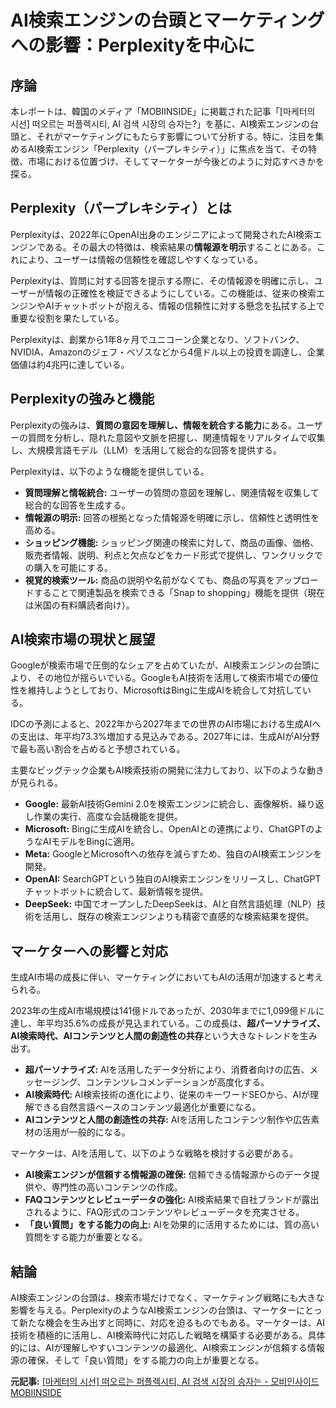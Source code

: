 # AI検索エンジンの台頭とマーケティングへの影響：Perplexityを中心に

## 序論

本レポートは、韓国のメディア「MOBIINSIDE」に掲載された記事「[마케터의 시선] 떠오르는 퍼플렉시티, AI 검색 시장의 승자는?」を基に、AI検索エンジンの台頭と、それがマーケティングにもたらす影響について分析する。特に、注目を集めるAI検索エンジン「Perplexity（パープレキシティ）」に焦点を当て、その特徴、市場における位置づけ、そしてマーケターが今後どのように対応すべきかを探る。

## Perplexity（パープレキシティ）とは

Perplexityは、2022年にOpenAI出身のエンジニアによって開発されたAI検索エンジンである。その最大の特徴は、検索結果の**情報源を明示**することにある。これにより、ユーザーは情報の信頼性を確認しやすくなっている。

Perplexityは、質問に対する回答を提示する際に、その情報源を明確に示し、ユーザーが情報の正確性を検証できるようにしている。この機能は、従来の検索エンジンやAIチャットボットが抱える、情報の信頼性に対する懸念を払拭する上で重要な役割を果たしている。

Perplexityは、創業から1年8ヶ月でユニコーン企業となり、ソフトバンク、NVIDIA、Amazonのジェフ・ベゾスなどから4億ドル以上の投資を調達し、企業価値は約4兆円に達している。

## Perplexityの強みと機能

Perplexityの強みは、**質問の意図を理解し、情報を統合する能力**にある。ユーザーの質問を分析し、隠れた意図や文脈を把握し、関連情報をリアルタイムで収集し、大規模言語モデル（LLM）を活用して総合的な回答を提供する。

Perplexityは、以下のような機能を提供している。

* **質問理解と情報統合:** ユーザーの質問の意図を理解し、関連情報を収集して総合的な回答を生成する。
* **情報源の明示:** 回答の根拠となった情報源を明確に示し、信頼性と透明性を高める。
* **ショッピング機能:** ショッピング関連の検索に対して、商品の画像、価格、販売者情報、説明、利点と欠点などをカード形式で提供し、ワンクリックでの購入を可能にする。
* **視覚的検索ツール:** 商品の説明や名前がなくても、商品の写真をアップロードすることで関連製品を検索できる「Snap to shopping」機能を提供（現在は米国の有料購読者向け）。

## AI検索市場の現状と展望

Googleが検索市場で圧倒的なシェアを占めていたが、AI検索エンジンの台頭により、その地位が揺らいでいる。GoogleもAI技術を活用して検索市場での優位性を維持しようとしており、MicrosoftはBingに生成AIを統合して対抗している。

IDCの予測によると、2022年から2027年までの世界のAI市場における生成AIへの支出は、年平均73.3%増加する見込みである。2027年には、生成AIがAI分野で最も高い割合を占めると予想されている。

主要なビッグテック企業もAI検索技術の開発に注力しており、以下のような動きが見られる。

* **Google:** 最新AI技術Gemini 2.0を検索エンジンに統合し、画像解析、繰り返し作業の実行、高度な会話機能を提供。
* **Microsoft:** Bingに生成AIを統合し、OpenAIとの連携により、ChatGPTのようなAIモデルをBingに適用。
* **Meta:** GoogleとMicrosoftへの依存を減らすため、独自のAI検索エンジンを開発。
* **OpenAI:** SearchGPTという独自のAI検索エンジンをリリースし、ChatGPTチャットボットに統合して、最新情報を提供。
* **DeepSeek:** 中国でオープンしたDeepSeekは、AIと自然言語処理（NLP）技術を活用し、既存の検索エンジンよりも精密で直感的な検索結果を提供。

## マーケターへの影響と対応

生成AI市場の成長に伴い、マーケティングにおいてもAIの活用が加速すると考えられる。

2023年の生成AI市場規模は141億ドルであったが、2030年までに1,099億ドルに達し、年平均35.6%の成長が見込まれている。この成長は、**超パーソナライズ、AI検索時代、AIコンテンツと人間の創造性の共存**という大きなトレンドを生み出す。

* **超パーソナライズ:** AIを活用したデータ分析により、消費者向けの広告、メッセージング、コンテンツレコメンデーションが高度化する。
* **AI検索時代:** AI検索技術の進化により、従来のキーワードSEOから、AIが理解できる自然言語ベースのコンテンツ最適化が重要になる。
* **AIコンテンツと人間の創造性の共存:** AIを活用したコンテンツ制作や広告素材の活用が一般的になる。

マーケターは、AIを活用して、以下のような戦略を検討する必要がある。

* **AI検索エンジンが信頼する情報源の確保:** 信頼できる情報源からのデータ提供や、専門性の高いコンテンツの作成。
* **FAQコンテンツとレビューデータの強化:** AI検索結果で自社ブランドが露出されるように、FAQ形式のコンテンツやレビューデータを充実させる。
* **「良い質問」をする能力の向上:** AIを効果的に活用するためには、質の高い質問をする能力が重要となる。

## 結論

AI検索エンジンの台頭は、検索市場だけでなく、マーケティング戦略にも大きな影響を与える。PerplexityのようなAI検索エンジンの台頭は、マーケターにとって新たな機会を生み出すと同時に、対応を迫るものでもある。マーケターは、AI技術を積極的に活用し、AI検索時代に対応した戦略を構築する必要がある。具体的には、AIが理解しやすいコンテンツの最適化、AI検索エンジンが信頼する情報源の確保、そして「良い質問」をする能力の向上が重要となる。


**元記事:** [[마케터의 시선] 떠오르는 퍼플렉시티, AI 검색 시장의 승자는 - 모비인사이드 MOBIINSIDE](https://www.mobiinside.co.kr/2025/04/09/perplexity/)